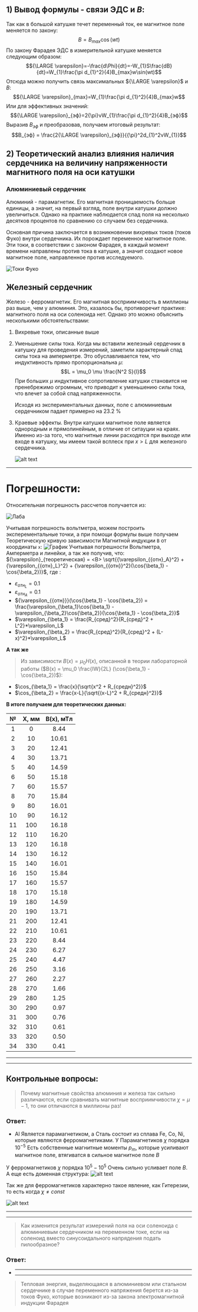 ## 1) Вывод формулы - связи ЭДС и $В$:

Так как в большой катушке течет переменный ток, ее магнитное поле меняется по закону:
$$B = B_{max}\cos(wt)$$
По закону Фарадея ЭДС в измерительной катушке меняется следующим образом:
$${\LARGE \varepsilon}=-\frac{d\Phi}{dt}=-W_{1}S\frac{dB}{dt}=W_{1}\frac{\pi d_{1}^2}{4}B_{max}w\sin(wt)$$
Отсюда можно получить связь максимальных ${\LARGE \varepsilon}$ и $B$:
$${\LARGE \varepsilon}_{max}=W_{1}\frac{\pi d_{1}^2}{4}B_{max}w$$
Или для эффективных значений:
$${\LARGE \varepsilon}_{эф}=2{\pi}νW_{1}\frac{\pi d_{1}^2}{4}B_{эф}$$
Выразив $B_{эф}$ и преобразовав, получаем итоговый результат:
$$B_{эф} = \frac{2{\LARGE \varepsilon}_{эф}}{{\pi}^2d_{1}^2νW_{1}}$$

## 2) Теоретический анализ влияния наличия сердечника на величину напряженности магнитного поля на оси катушки

### Алюминиевый сердечник

Алюминий - парамагнетик. Его магнитная проницаемость больше единицы, а значит, на первый взгляд, поле внутри катушки должно увеличиться. Однако на практике наблюдается спад поля на несколько десятков процентов по сравнению со случаем без сердечника.

Основная причина заключается в возникновении вихревых токов (токов Фуко) внутри сердечника. Их порождает переменное магнитное поле. Эти токи, в соответствии с законом Фарадея, в каждый момент времени направлены против тока в катушке, а значит создают новое магнитное поле, направленное против исследуемого.

![Токи Фуко](Fuko.png)

## Железный сердечник

Железо - ферромагнетик. Его магнитная восприимчивость в миллионы раз выше, чем у алюминия. Это, казалось бы, противоречит практике: магнитного поля на оси соленоида нет. Однако это можно объяснить несколькими обстоятельствами:

1. Вихревые токи, описанные выше
2. Уменьшение силы тока. Когда мы вставили железный сердечник в катушку для проведения измерений, заметили характерный спад силы тока на амперметре. Это обуславливается тем, что индуктивность прямо пропорциональна $\mu$:
   $$L = \mu_0 \mu \frac{N^2 S}{l}$$
   При больших $\mu$ индуктивное сопротивление катушки становится не пренебрежимо огромным, что приводит к уменьшению силы тока, что влечет за собой спад напряженности.

   Исходя из экспериментальных данных, поле с алюминиевым сердечником падает примерно на 23.2 %

3. Краевые эффекты. Внутри катушки магнитное поле является однородным и прямолинейным, в отличие от ситауции на краях. Именно из-за того, что магнитные линии расходятся при выходе или входе в катушку, мы имеем такой всплеск при $x > L$ для железного сердечника.

   ![alt text](image-3.png)

---

# Погрешности:

Относительная погрешность рассчетов получается из:

![Лаба](image.png)

Учитывая погрешность вольтметра, можем построить эксперементальные точки, а при помощи формулы выше получаем Теоретическую кривую зависимости Магнитной индукции `B` от координаты `x`:
![График](../graphs/graph.png)
Учитывая погрешности Вольтметра, Амперметра и линейки, а так же получив, что:
${\varepsilon}_{теоретическая} = <B> \sqrt{{\varepsilon_{{отн}_А}^2} + {\varepsilon_{{отн}_L}^2} + {\varepsilon_{{отн}}^2}(\cos{\beta_1} - \cos{\beta_2})}$, где :

- $\varepsilon_{{отн}_L} = 0.1$
- $\varepsilon_{{отн}_A} = 0.1$
- ${\varepsilon_{{отн}}}(\cos{\beta_1} - \cos{\beta_2}) = \frac{\varepsilon_{\beta_1}\cos{\beta_1} - \varepsilon_{\beta_2}\cos{\beta_2}}{\cos{\beta_1} - \cos{\beta_2}}$
- $\varepsilon_{\beta_1} = \frac{R_{сред}^2}{R_{сред}^2 + L^2}*\varepsilon_L$
- $\varepsilon_{\beta_2} = \frac{R_{сред}^2}{R_{сред}^2 + (L-x)^2}*\varepsilon_L$

**А так же**

> Из зависимости $B(x) = \mu_0 H(x)$, описанной в теории лабораторной работы
> ($B(x) = \mu_0 \frac{IW}{2L} (\cos{\beta_1} - \cos{\beta_2})$):

- $\cos_{\beta_1} = \frac{x}{\sqrt{x^2 + R_{средн}^2}}$
- $\cos_{\beta_2} = \frac{x-L}{\sqrt{(x-L)^2 + R_{средн}^2}}$


**В итоге получаем для теоретических данных:**

|№|X, мм |B(x), мТл |
|:-------:|:-----:|:-------:|
|1 |0 |8.44 |
|2 |10 |10.61 |
|3 |20 |12.41 |
|4 |30 |13.71 |
|5 |40 |14.59 |
|6 |50 |15.18 |
|7 |60 |15.57 |
|8 |70 |15.84 |
|9 |80 |16.01 |
|10 |90 |16.12 |
|11 |100 |16.18 |
|12 |110 |16.20 |
|13 |120 |16.18 |
|14 |130 |16.12 |
|15 |140 |16.01 |
|16 |150 |15.84 |
|17 |160 |15.57 |
|18 |170 |15.18 |
|19 |180 |14.59 |
|20 |190 |13.71 |
|21 |200 |12.41 |
|22 |210 |10.61 |
|23 |220 |8.44 |
|24 |230 |6.27 |
|25 |240 |4.47 |
|26 |250 |3.16 |
|27 |260 |2.27 |
|28 |270 |1.66 |
|29 |280 |1.25 |
|30 |290 |0.97 |
|31 |300 |0.76 |
|32 |310 |0.61 |
|33 |320 |0.50 |
|34 |330 |0.41 |

---

---

## Контрольные вопросы:

> Почему магнитные свойства алюминия и железа так сильно различаются, если сравнивать магнитные восприимчивости $\chi = \mu - 1$, то они отличаются в миллионы раз!

### Ответ:

- Al Является парамагнетиком, а Сталь состоит из сплава Fe, Co, Ni, которые являются ферромагнетиками. У Парамагнетиков $\chi$ порядка $10^{-5}$ Есть собственные магнитные моменты $p_m$, которые усиливают магнитное поле, втягиватся в сильное магнитное поле $B$

У ферромагнетиков $\chi$ порядка $10^{5}-10^{5}$ Очень сильно усливает поле $B$.
А еще есть доменная структура:
![alt text](image-1.png)

Так же для ферромагнетиков характерно такое явление, как Гитерезии, то есть когда $\chi \not = const$

![alt text](image-2.png)

---

---

> Как изменится результат измерений поля на оси соленоида с алюминиевым сердечником на переменном токе, если на соленоид вместо синусоидального напрядения подать пилообразное?

### Ответ:

- ***

  ***

> Тепловая энергия, выделяющаяся в алюминиевом или стальном сердечнике в случае переменного напряжения берется из-за токов Фуко, которые возникают из-за закона электромагнитной индукции Фарадея
